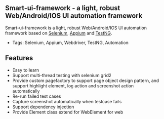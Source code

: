 ﻿## Smart-ui-framework - a light, robust Web/Android/IOS UI automation framework

Smart-ui-framework is a light, robust Web/Android/IOS UI automation framework based on [Selenium](http://seleniumhq.org/), [Appium](http://appium.io/) and [TestNG](http://testng.org/doc/index.html).

* Tags: Selenium, Appium, Webdriver, TestNG, Automation

## Features

* Easy to learn
* Support multi-thread testing with selenium grid2
* Provide custom pagefactory to support page object design pattern, and support highlight element, log action and screenshot action automatically
* Re-run failed test cases
* Capture screenshot automatically when testcase fails
* Support dependency injection
* Provide Element class extend for WebElement for web


